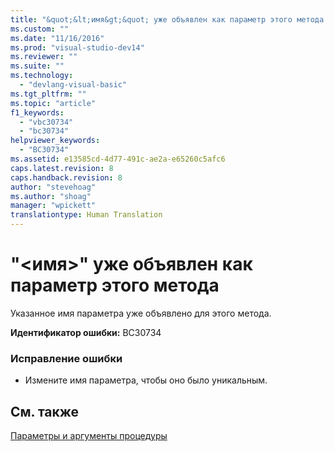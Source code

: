```yaml
---
title: "&quot;&lt;имя&gt;&quot; уже объявлен как параметр этого метода | Microsoft Docs"
ms.custom: ""
ms.date: "11/16/2016"
ms.prod: "visual-studio-dev14"
ms.reviewer: ""
ms.suite: ""
ms.technology: 
  - "devlang-visual-basic"
ms.tgt_pltfrm: ""
ms.topic: "article"
f1_keywords: 
  - "vbc30734"
  - "bc30734"
helpviewer_keywords: 
  - "BC30734"
ms.assetid: e13585cd-4d77-491c-ae2a-e65260c5afc6
caps.latest.revision: 8
caps.handback.revision: 8
author: "stevehoag"
ms.author: "shoag"
manager: "wpickett"
translationtype: Human Translation
---
```

# &quot;&lt;имя&gt;&quot; уже объявлен как параметр этого метода
Указанное имя параметра уже объявлено для этого метода.  
  
 **Идентификатор ошибки:** BC30734  
  
### Исправление ошибки  
  
-   Измените имя параметра, чтобы оно было уникальным.  
  
## См. также  
 [Параметры и аргументы процедуры](../../visual-basic/programming-guide/language-features/procedures/procedure-parameters-and-arguments.md)